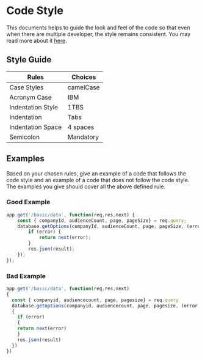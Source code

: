 # Code Style

This documents helps to guide the look and feel of the code so that even when there are multiple developer, the style remains consistent. You may read more about it [here](https://javascript.info/coding-style).

## Style Guide

| Rules             | Choices                         |
| ----------------- | ------------------------------- |
| Case Styles       | camelCase                       |
| Acronym Case      | IBM                             |
| Indentation Style | 1TBS                            |
| Indentation       | Tabs                            |
| Indentation Space | 4 spaces                        |
| Semicolon         | Mandatory                       |

## Examples

Based on your chosen rules, give an example of a code that follows the code style and an example of a code that does not follow the code style. The examples you give should cover all the above defined rule.

### Good Example

```js
app.get('/basic/data', function(req,res,next) {
    const { companyId, audienceCount, page, pageSize} = req.query;
    database.getOptions(companyId, audienceCount, page, pageSize, (error, result) => {
        if (error) {
            return next(error);
        }
        res.json(result);
    });
});
```

### Bad Example

```js
app.get('/basic/data', function(req,res,next) 
{
  const { companyid, audiencecount, page, pagesize} = req.query
  database.getoptions(companyid, audiencecount, page, pagesize, (error, result) => 
  {
    if (error) 
    {
    return next(error)
    }
    res.json(result)
  })
})
```
